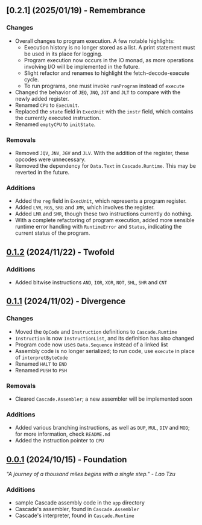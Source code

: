 ## [0.2.1] (2025/01/19) - Remembrance

### Changes
- Overall changes to program execution. A few notable highlights:
  - Execution history is no longer stored as a list. A print statement must be
    used in its place for logging.
  - Program execution now occurs in the IO monad, as more operations involving
    I/O will be implemented in the future.
  - Slight refactor and renames to highlight the fetch-decode-execute cycle.
  - To run programs, one must invoke `runProgram` instead of `execute`
- Changed the behavior of `JEQ`, `JNQ`, `JGT` and `JLT` to compare with the
  newly added register.
- Renamed `CPU` to `ExecUnit`. 
- Replaced the `state` field in `ExecUnit` with the `instr` field, which
  contains the currently executed instruction.
- Renamed `emptyCPU` to `initState`.

### Removals
- Removed `JQV`, `JNV`, `JGV` and `JLV`. With the addition of the register,
  these opcodes were unnecessary.
- Removed the dependency for `Data.Text` in `Cascade.Runtime`. This may be
  reverted in the future.

### Additions
- Added the `reg` field in `ExecUnit`, which represents a program register.
- Added `LVR`, `RGS`, `SRG` and `JMR`, which involves the register.
- Added `LMR` and `SMR`, though these two instructions currently do nothing.
- With a complete refactoring of program execution, added more sensible runtime
  error handling with `RuntimeError` and `Status`, indicating the current
  status of the program.

## [0.1.2] (2024/11/22) - Twofold

### Additions
- Added bitwise instructions `AND`, `IOR`, `XOR`, `NOT`, `SHL`, `SHR` and `CNT`

## [0.1.1] (2024/11/02) - Divergence

### Changes
- Moved the `OpCode` and `Instruction` definitions to `Cascade.Runtime`
- `Instruction` is now `InstructionList`, and its definition has also changed
- Program code now uses `Data.Sequence` instead of a linked list
- Assembly code is no longer serialized; to run code, use `execute` in place of
  `interpretByteCode`
- Renamed `HALT` to `END`
- Renamed `PUSH` to `PSH`

### Removals
- Cleared `Cascade.Assembler`; a new assembler will be implemented soon

### Additions
- Added various branching instructions, as well as `DUP`, `MUL`, `DIV` and
  `MOD`; for more information, check `README.md`
- Added the instruction pointer to `CPU`

## [0.0.1] (2024/10/15) - Foundation

*"A journey of a thousand miles begins with a single step." - Lao Tzu*

### Additions
- sample Cascade assembly code in the `app` directory
- Cascade's assembler, found in `Cascade.Assembler`
- Cascade's interpreter, found in `Cascade.Runtime`

[0.1.2]: https://github.com/julse-merencillo/cascades/releases/tag/0.1.2
[0.1.1]: https://github.com/julse-merencillo/cascades/releases/tag/0.1.1
[0.0.1]: https://github.com/julse-merencillo/cascades/releases/tag/0.0.1
